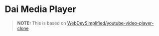 # Dai Media Player
> **NOTE:** This is based on [WebDevSimplified/youtube-video-player-clone](https://github.com/WebDevSimplified/youtube-video-player-clone)